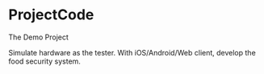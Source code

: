 # ProjectCode
The Demo Project

Simulate hardware as the tester.
With iOS/Android/Web client, develop the food security system.
